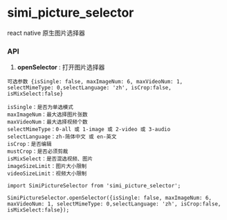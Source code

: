 # simi_picture_selector

react native 原生图片选择器

### API

1. **openSelector** : 打开图片选择器

```
可选参数 {isSingle: false, maxImageNum: 6, maxVideoNum: 1, selectMimeType: 0,selectLanguage: 'zh', isCrop:false, isMixSelect:false}

isSingle：是否为单选模式
maxImageNum：最大选择图片张数
maxVideoNum：最大选择视频个数
selectMimeType：0-all 或 1-image 或 2-video 或 3-audio
selectLanguage：zh-简体中文 或 en-英文
isCrop：是否编辑
mustCrop：是否必须剪裁
isMixSelect：是否混选视频、图片
imageSizeLimit：图片大小限制
videoSizeLimit：视频大小限制

```

```
import SimiPictureSelector from 'simi_picture_selector';

SimiPictureSelector.openSelector({isSingle: false, maxImageNum: 6, maxVideoNum: 1, selectMimeType: 0,selectLanguage: 'zh', isCrop:false, isMixSelect:false});
```




